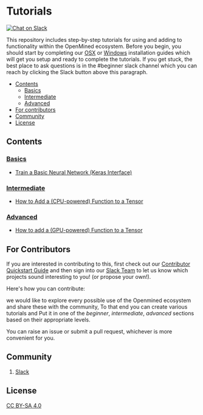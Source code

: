 # Tutorials
[![Chat on Slack](https://img.shields.io/badge/chat-on%20slack-7A5979.svg)](https://openmined.slack.com/messages/beginner)

This repository includes step-by-step tutorials for using and adding to functionality within the OpenMined ecosystem. Before you begin, you should start by completing our [OSX](https://github.com/OpenMined/tutorials/blob/master/installation/OSX.markdown) or [Windows](https://github.com/OpenMined/tutorials/blob/master/installation/Windows.markdown) installation guides which will get you setup and ready to complete the tutorials. If you get stuck, the best place to ask questions is in the #beginner slack channel which you can reach by clicking the Slack button above this paragraph.

<!-- TOC depthFrom:2 -->

- [Contents](#contents)
    - [Basics](#Basics)
    - [Intermediate](#Intermediate)
    - [Advanced](#Advanced)
- [For contributors](#For-Contributors)
- [Community](#Community)
- [License](#License)


## Contents

### [Basics](https://github.com/OpenMined/tutorials/tree/master/beginner)
- [Train a Basic Neural Network (Keras Interface)](https://github.com/OpenMined/tutorials/blob/master/beginner/Keras%20Neural%20Net.ipynb)
### [Intermediate]()
- [How to Add a (CPU-powered) Function to a Tensor](https://github.com/OpenMined/tutorials/blob/master/intermediate/adding-a-new-tensor.markdown)
### [Advanced]()
- [How to add a (GPU-powered) Function to a Tensor](https://github.com/OpenMined/tutorials/blob/master/advanced/gpu_functionality.markdown)

## For Contributors

If you are interested in contributing to this, first check out our [Contributor Quickstart Guide](https://github.com/OpenMined/Docs/blob/master/contributing/quickstart.md) and then sign into our [Slack Team](https://openmined.slack.com/)  to let us know which projects sound interesting to you! (or propose your own!).

Here's how you can contribute:

we would like to explore every possible use of the Openmined ecosystem and share these with the community, To that end you can create various tutorials and Put it in one of the _beginner_, _intermediate_, _advanced_  sections based on their appropriate levels.

You can raise an issue or submit a pull request, whichever is more convenient for you.

## Community

1. [Slack](https://openmined.slack.com/)

## License

[CC BY-SA 4.0](https://creativecommons.org/licenses/by-sa/4.0/)
